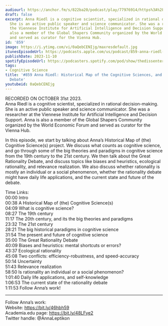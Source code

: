 ```yaml
---
audiourl: https://anchor.fm/s/822ba20/podcast/play/77976914/https%3A%2F%2Fd3ctxlq1ktw2nl.cloudfront.net%2Fstaging%2F2023-9-31%2F8c989e1c-eefd-4043-1bce-78a95dc5be8b.m4a
draft: false
excerpt: Anna Riedl is a cognitive scientist, specialized in rational decision-making.
  She is an active public speaker and science communicator. She was a researcher at
  the Viennese Institute for Artificial Intelligence and Decision Support. Anna is
  also a member of the Global Shapers Community organized by the World Economic Forum
  and served as curator for the Vienna Hub.
id: '859'
image: https://i.ytimg.com/vi/0aQebCENIjg/maxresdefault.jpg
itunesEpisodeUrl: https://podcasts.apple.com/us/podcast/859-anna-riedl-historical-map-of-the-cognitive/id1451347236?i=1000634415061&uo=4
publishDate: 2023-11-10
spotifyEpisodeUrl: https://podcasters.spotify.com/pod/show/thedissenter/episodes/859-Anna-Riedl-Historical-Map-of-the-Cognitive-Sciences--and-the-Great-Rationality-Debate-e2ba5si
tags:
- Cognitive Science
title: '#859 Anna Riedl: Historical Map of the Cognitive Sciences, and the Great Rationality
  Debate'
youtubeid: 0aQebCENIjg
---
```

<div class="timelinks">

RECORDED ON OCTOBER 31st 2023.  
Anna Riedl is a cognitive scientist, specialized in rational decision-making. She is an active public speaker and science communicator. She was a researcher at the Viennese Institute for Artificial Intelligence and Decision Support. Anna is also a member of the Global Shapers Community organized by the World Economic Forum and served as curator for the Vienna Hub.

In this episode, we start by talking about Anna’s Historical Map of (the) Cognitive Science(s) project. We discuss what counts as cognitive science, and go through some of the big theories and paradigms in cognitive science from the 19th century to the 21st century. We then talk about the Great Rationality Debate, and discuss topics like biases and heuristics, ecological rationality, and relevance realization. We also discuss whether rationality is mostly an individual or a social phenomenon, whether the rationality debate might have daily life applications, and the current state and future of the debate.

Time Links:  
<time>00:00</time> Intro  
<time>00:38</time> A Historical Map of (the) Cognitive Science(s)  
<time>04:09</time> What is cognitive science?  
<time>08:27</time> The 19th century  
<time>11:17</time> The 20th century, and its the big theories and paradigms  
<time>23:32</time> The 21st century  
<time>28:21</time> The big historical paradigms in cognitive science  
<time>31:54</time> The present and future of cognitive science  
<time>35:00</time> The Great Rationality Debate  
<time>40:09</time> Biases and heuristics: mental shortcuts or errors?  
<time>43:37</time> Ecological rationality  
<time>45:08</time> Two conflicts: efficiency-robustness, and speed-accuracy  
<time>50:14</time> Uncertainty  
<time>51:43</time> Relevance realization  
<time>58:50</time> Is rationality an individual or a social phenomenon?  
<time>1:01:40</time> Daily life applications, and self-knowledge  
<time>1:06:53</time> The current state of the rationality debate  
<time>1:11:53</time> Follow Anna’s work!

---

Follow Anna’s work:  
Website: https://bit.ly/46hbh59  
Academia.edu page: https://bit.ly/48LFye2  
Twitter handle: @AnnaLeptikon
</div>

